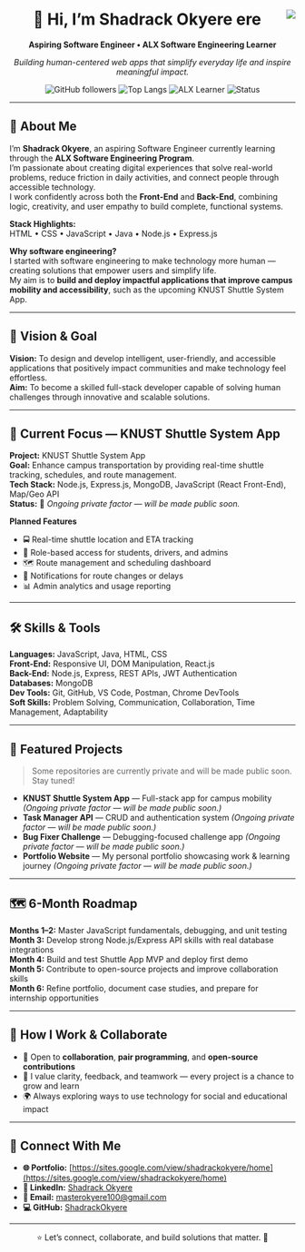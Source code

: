 <!-- Shadrack Okyere GitHub Profile README -->
<div align="center">
  <h1>👋 Hi, I’m Shadrack Okyere
    <img align="right"src="https://github.com/user-attachments/assets/48cdca8b-f547-46d3-8fb5-0390472d1dff">
ere</h1>
  <p><strong>Aspiring Software Engineer • ALX Software Engineering Learner</strong></p>
  <p><em>Building human-centered web apps that simplify everyday life and inspire meaningful impact.</em></p>

  <!-- Badges -->
  <p>
    <img alt="GitHub followers" src="https://img.shields.io/github/followers/ShadrackOkyere?label=Followers&style=flat-square" />
    <img alt="Top Langs" src="https://img.shields.io/badge/Top%20Langs-JS%20%7C%20Java%20%7C%20HTML-blue?style=flat-square" />
    <img alt="ALX Learner" src="https://img.shields.io/badge/ALX-Software%20Engineering-orange?style=flat-square" />
    <img alt="Status" src="https://img.shields.io/badge/status-active-brightgreen?style=flat-square" />
  </p>
</div>

---

## 🧭 About Me
I’m **Shadrack Okyere**, an aspiring Software Engineer currently learning through the **ALX Software Engineering Program**.  
I’m passionate about creating digital experiences that solve real-world problems, reduce friction in daily activities, and connect people through accessible technology.  
I work confidently across both the **Front-End** and **Back-End**, combining logic, creativity, and user empathy to build complete, functional systems.

**Stack Highlights:**  
HTML • CSS • JavaScript • Java • Node.js • Express.js

**Why software engineering?**  
I started with software engineering to make technology more human — creating solutions that empower users and simplify life.  
My aim is to **build and deploy impactful applications that improve campus mobility and accessibility**, such as the upcoming KNUST Shuttle System App.

---

## 🎯 Vision & Goal
**Vision:** To design and develop intelligent, user-friendly, and accessible applications that positively impact communities and make technology feel effortless.  
**Aim:** To become a skilled full-stack developer capable of solving human challenges through innovative and scalable solutions.

---

## 🚀 Current Focus — KNUST Shuttle System App
**Project:** KNUST Shuttle System App  
**Goal:** Enhance campus transportation by providing real-time shuttle tracking, schedules, and route management.  
**Tech Stack:** Node.js, Express.js, MongoDB, JavaScript (React Front-End), Map/Geo API  
**Status:** 🧩 *Ongoing private factor — will be made public soon.*

**Planned Features**
- 🚍 Real-time shuttle location and ETA tracking  
- 👥 Role-based access for students, drivers, and admins  
- 🗺️ Route management and scheduling dashboard  
- 🔔 Notifications for route changes or delays  
- 📊 Admin analytics and usage reporting

---

## 🛠️ Skills & Tools
**Languages:** JavaScript, Java, HTML, CSS  
**Front-End:** Responsive UI, DOM Manipulation, React.js  
**Back-End:** Node.js, Express, REST APIs, JWT Authentication  
**Databases:** MongoDB  
**Dev Tools:** Git, GitHub, VS Code, Postman, Chrome DevTools  
**Soft Skills:** Problem Solving, Communication, Collaboration, Time Management, Adaptability  

---

## 📂 Featured Projects
> Some repositories are currently private and will be made public soon. Stay tuned!

- **KNUST Shuttle System App** — Full-stack app for campus mobility *(Ongoing private factor — will be made public soon.)*  
- **Task Manager API** — CRUD and authentication system *(Ongoing private factor — will be made public soon.)*  
- **Bug Fixer Challenge** — Debugging-focused challenge app *(Ongoing private factor — will be made public soon.)*  
- **Portfolio Website** — My personal portfolio showcasing work & learning journey *(Ongoing private factor — will be made public soon.)*

---

## 🗺️ 6-Month Roadmap
**Months 1–2:** Master JavaScript fundamentals, debugging, and unit testing  
**Month 3:** Develop strong Node.js/Express API skills with real database integrations  
**Month 4:** Build and test Shuttle App MVP and deploy first demo  
**Month 5:** Contribute to open-source projects and improve collaboration skills  
**Month 6:** Refine portfolio, document case studies, and prepare for internship opportunities  

---

## 🧩 How I Work & Collaborate
- 🤝 Open to **collaboration**, **pair programming**, and **open-source contributions**  
- 💬 I value clarity, feedback, and teamwork — every project is a chance to grow and learn  
- 🌍 Always exploring ways to use technology for social and educational impact  

---

## 📣 Connect With Me
- **🌐 Portfolio:** [https://sites.google.com/view/shadrackokyere/home](https://sites.google.com/view/shadrackokyere/home)  
- **💼 LinkedIn:** [Shadrack Okyere](https://www.linkedin.com/in/shadrack-okyere-564814326)  
- **📧 Email:** [masterokyere100@gmail.com](mailto:masterokyere100@gmail.com)  
- **💻 GitHub:** [ShadrackOkyere](https://github.com/ShadrackOkyere)  

---

<div align="center">
  <p>⭐ Let’s connect, collaborate, and build solutions that matter. 🚀</p>
</div>
